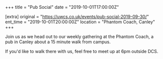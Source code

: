 +++
title = "Pub Social"
date = "2019-10-01T17:00:00Z"

[extra]
original = "https://uwcs.co.uk/events/pub-social-2019-09-30/"    
ent_time = "2019-10-01T20:00:00Z"
location = "Phantom Coach, Canley"
+++

Join us as we head out to our weekly gathering at the Phantom Coach, a pub in Canley about a 15 minute walk from campus.

If you'd like to walk there with us, feel free to meet up at 6pm outside DCS.

